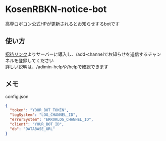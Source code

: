 # KosenRBKN-notice-bot
高専ロボコン公式HPが更新されるとお知らせするbotです

## 使い方
[招待リンク](https://discord.com/oauth2/authorize?client_id=1225690618123124736&permissions=2147506176&scope=bot)よりサーバーに導入し、/add-channelでお知らせを送信するチャンネルを登録してください  
詳しい説明は、/adimin-helpや/helpで確認できます

## メモ
config.json
```json
{
  "token": "YOUR_BOT_TOKEN",
  "logSystem": "LOG_CHANNEL_ID",
  "errorSystem": "ERRORLOG_CHANNEL_ID",
  "client": "YOUR_BOT_ID",
  "db": "DATABASE_URL"
}
```
